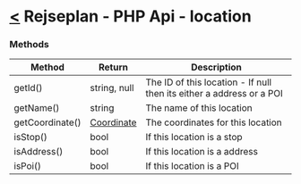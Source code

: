 [<](../index.md) Rejseplan - PHP Api - location
=========================

### Methods

| Method | Return | Description |
| --- | --- | --- |
| getId() | string, null | The ID of this location - If null then its either a address or a POI |
| getName() | string | The name of this location |
| getCoordinate() | [Coordinate](../index.md#coordinate) | The coordinates for this location
| isStop() | bool | If this location is a stop |
| isAddress() | bool | If this location is a address |
| isPoi() | bool | If this location is a POI |
